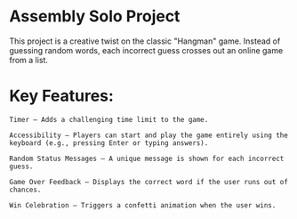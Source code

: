 # Assembly Solo Project

This project is a creative twist on the classic "Hangman" game. Instead of guessing random words, each incorrect guess crosses out an online game from a list.

# Key Features:

    Timer – Adds a challenging time limit to the game.

    Accessibility – Players can start and play the game entirely using the keyboard (e.g., pressing Enter or typing answers).

    Random Status Messages – A unique message is shown for each incorrect guess.

    Game Over Feedback – Displays the correct word if the user runs out of chances.

    Win Celebration – Triggers a confetti animation when the user wins.